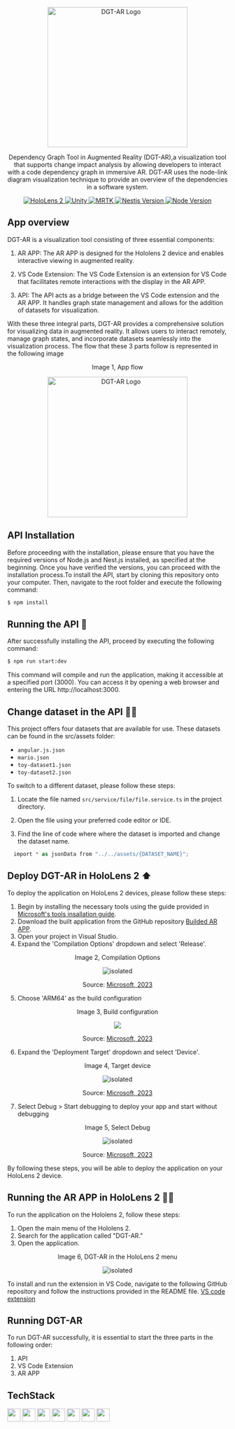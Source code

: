 <p align="center">
  <a  target="blank"><img src="./readme-images/DGT-AR.png" width="320" alt="DGT-AR Logo" /></a>
</p>

<p align="center"> 
Dependency Graph Tool in Augmented Reality (DGT-AR),a visualization tool that supports change impact analysis by allowing developers to interact with a code dependency graph in immersive AR. DGT-AR uses the node-link diagram visualization technique to provide an overview of the dependencies in a software system. 
</p>

<p align="center">
  <a href="https://www.microsoft.com/en-us/hololens/buy">
    <img src="https://img.shields.io/badge/HoloLens_2-blue" alt="HoloLens 2">
  </a>
  <a href="https://unity.com/es/download">
    <img src="https://img.shields.io/badge/Unity-v2020.3.19f1-white" alt="Unity">
  </a>
  <a href="https://learn.microsoft.com/en-us/windows/mixed-reality/mrtk-unity/mrtk2/?view=mrtkunity-2022-05">
    <img src="https://img.shields.io/badge/MRTK-v2.7.2-purple" alt="MRTK">
  </a>
  <a href="https://docs.nestjs.com/cli/overview">
    <img src="https://img.shields.io/badge/Nestjs-v7.6.0-red" alt="Nestjs Version">
  </a>
  <a href="https://nodejs.org/en">
    <img src="https://img.shields.io/badge/Node.js-v16.15.0-success" alt="Node Version">
  </a>
</p>

## App overview

DGT-AR is a visualization tool consisting of three essential components:

1. AR APP: The AR APP is designed for the Hololens 2 device and enables interactive viewing in augmented reality.

2. VS Code Extension: The VS Code Extension is an extension for VS Code that facilitates remote interactions with the display in the AR APP.

3. API: The API acts as a bridge between the VS Code extension and the AR APP. It handles graph state management and allows for the addition of datasets for visualization.

With these three integral parts, DGT-AR provides a comprehensive solution for visualizing data in augmented reality. It allows users to interact remotely, manage graph states, and incorporate datasets seamlessly into the visualization process. The flow that these 3 parts follow is represented in the following image

<p align="center" style="margin-top: 10px;">Image 1, App flow</p>
<p align="center">
  <a  target="blank"><img src="./readme-images/app-overview.png" width="320" alt="DGT-AR Logo" /></a>
</p>

## API Installation
Before proceeding with the installation, please ensure that you have the required versions of Node.js and Nest.js installed, as specified at the beginning. Once you have verified the versions, you can proceed with the installation process.To install the API, start by cloning this repository onto your computer. Then, navigate to the root folder and execute the following command:

```bash
$ npm install
```

## Running the API 🚀

After successfully installing the API, proceed by executing the following command:

```bash
$ npm run start:dev
```

This command will compile and run the application, making it accessible at a specified port (3000). You can access it by opening a web browser and entering the URL http://localhost:3000.


## Change dataset in the API 👨‍💻

This project offers four datasets that are available for use. These datasets can be found in the src/assets folder:

* ```angular.js.json```
* ```mario.json```
* ```toy-dataset1.json```
* ```toy-dataset2.json```

To switch to a different dataset, please follow these steps:

1. Locate the file named ``` src/service/file/file.service.ts ``` in the project directory.
2. Open the file using your preferred code editor or IDE.

3. Find the line of code where where the dataset is imported and change the dataset name.

``` cs
  import * as jsonData from "../../assets/{DATASET_NAME}";
```
## Deploy DGT-AR in HoloLens 2 ⬆️
To deploy the application on HoloLens 2 devices, please follow these steps:

1. Begin by installing the necessary tools using the guide provided in [Microsoft's tools insallation guide](https://learn.microsoft.com/en-us/windows/mixed-reality/develop/install-the-tools#installation-checklist).
2. Download the built application from the GitHub repository [Builded AR APP]([https://drive.google.com/drive/folders/1zYtktYTO4Eg8ZS-3ePWs-8W4caVLw6xP?usp=sharing](https://drive.google.com/drive/folders/1-9rX4UqFepKoezjutv08Fpu5DQbnCGYO?usp=sharing)).
3. Open your project in Visual Studio.
4. Expand the 'Compilation Options' dropdown and select 'Release'.
<p align="center" style="margin-top: 10px;">Image 2, Compilation Options</p>
<p align="center"><img src="./readme-images/024-vs-compilation-options-release.png" alt="isolated" /></p>
<p align="center" style="margin-bottom: 10px;">Source: <a href="https://learn.microsoft.com/en-us/windows/mixed-reality/develop/advanced-concepts/using-visual-studio?tabs=hl2">Microsoft, 2023</a>

5. Choose 'ARM64' as the build configuration 

<p align="center" style="margin-top: 10px;">Image 3, Build configuration</p>
<p align="center"><img src="./readme-images/arm64setting.png" /></p>
<p align="center" style="margin-bottom: 10px;">Source: <a href="https://learn.microsoft.com/en-us/windows/mixed-reality/develop/advanced-concepts/using-visual-studio?tabs=hl2">Microsoft, 2023</a>
    
6. Expand the 'Deployment Target' dropdown and select 'Device'.

<p align="center" style="margin-top: 10px;">Image 4, Target device</p>
<p align="center"><img src="./readme-images/025-vs-deployment-target-device.png" alt="isolated" /></p>
<p align="center" style="margin-bottom: 10px;">Source: <a href="https://learn.microsoft.com/en-us/windows/mixed-reality/develop/advanced-concepts/using-visual-studio?tabs=hl2">Microsoft, 2023</a>

7. Select Debug > Start debugging to deploy your app and start without debugging

<p align="center" style="margin-top: 10px;">Image 5, Select Debug</p>
<p align="center"><img src="./readme-images/deploywithdebugging.png" alt="isolated" /></p>
<p align="center" style="margin-bottom: 10px;">Source: <a href="https://learn.microsoft.com/en-us/windows/mixed-reality/develop/advanced-concepts/using-visual-studio?tabs=hl2">Microsoft, 2023</a>

By following these steps, you will be able to deploy the application on your HoloLens 2 device.

## Running the AR APP in HoloLens 2 🏃‍♂️

To run the application on the Hololens 2, follow these steps:

1. Open the main menu of the Hololens 2.
2. Search for the application called "DGT-AR."
3. Open the application.
<p align="center" style="margin-top: 10px;">Image 6, DGT-AR in the HoloLens 2 menu</p>
<p align="center"><img src="./readme-images/menu.png" alt="isolated" /></p>


To install and run the extension in VS Code, navigate to the following  GitHub repository and follow the instructions provided in the README file. [VS code extension](https://github.com/DussanFreire/DGT-AR_VS-code-extension)

## Running DGT-AR
To run DGT-AR successfully, it is essential to start the three parts in the following order:
1. API
2. VS Code Extension
3. AR APP

## TechStack
<code><img height="30" src="https://xrgo.io/wp-content/uploads/microsoft-hololens-2-logo_1.png"></code>
<code><img height="30" src="https://1000marcas.net/wp-content/uploads/2021/02/Unity-Logo.jpg"></code>
<code><img height="30" src="https://user-images.githubusercontent.com/13754172/122838980-02e98b80-d2ac-11eb-94c5-d2602e968c18.png"></code>
<code><img height="30" src="https://upload.wikimedia.org/wikipedia/commons/thumb/9/9a/Visual_Studio_Code_1.35_icon.svg/2048px-Visual_Studio_Code_1.35_icon.svg.png"></code>
<code><img height="30" src="https://docs.nestjs.com/assets/logo-small.svg"></code>
<code><img height="30" src="https://raw.githubusercontent.com/github/explore/80688e429a7d4ef2fca1e82350fe8e3517d3494d/topics/javascript/javascript.png"></code>
<code><img height="30" src="https://ugeek.github.io/blog/images-blog/node.png"></code>

